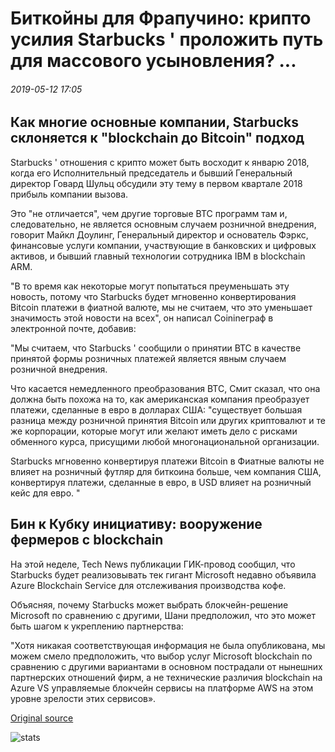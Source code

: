 # Биткойны для Фрапучино: крипто усилия Starbucks ' проложить путь для массового усыновления? ...

###### 2019-05-12 17:05

## Как многие основные компании, Starbucks склоняется к "blockchain до Bitcoin" подход

Starbucks ' отношения с крипто может быть восходит к январю 2018, когда его Исполнительный председатель и бывший Генеральный директор Говард Шульц обсудили эту тему в первом квартале 2018 прибыль компании вызова.

Это "не отличается", чем другие торговые BTC программ там и, следовательно, не является основным случаем розничной внедрения, говорит Майкл Доулинг, Генеральный директор и основатель Фэркс, финансовые услуги компании, участвующие в банковских и цифровых активов, и бывший главный технологии сотрудника IBM в blockchain ARM.

"В то время как некоторые могут попытаться преуменьшать эту новость, потому что Starbucks будет мгновенно конвертирования Bitcoin платежи в фиатной валюте, мы не считаем, что это уменьшает значимость этой новости на всех", он написал Coinineграф в электронной почте, добавив:

"Мы считаем, что Starbucks ' сообщили о принятии BTC в качестве принятой формы розничных платежей является явным случаем розничной внедрения.

Что касается немедленного преобразования BTC, Смит сказал, что она должна быть похожа на то, как американская компания преобразует платежи, сделанные в евро в долларах США: "существует большая разница между розничной принятия Bitcoin или других криптовалют и те же корпорации, которые могут или желают иметь дело с рисками обменного курса, присущими любой многонациональной организации.

Starbucks мгновенно конвертируя платежи Bitcoin в Фиатные валюты не влияет на розничный футляр для биткоина больше, чем компания США, конвертируя платежи, сделанные в евро, в USD влияет на розничный кейс для евро. "

## Бин к Кубку инициативу: вооружение фермеров с blockchain

На этой неделе, Tech News публикации ГИК-провод сообщил, что Starbucks будет реализовывать тек гигант Microsoft недавно объявила Azure Blockchain Service для отслеживания производства кофе.

Объясняя, почему Starbucks может выбрать блокчейн-решение Microsoft по сравнению с другими, Шани предположил, что это может быть шагом к укреплению партнерства:

"Хотя никакая соответствующая информация не была опубликована, мы можем смело предположить, что выбор услуг Microsoft blockchain по сравнению с другими вариантами в основном пострадали от нынешних партнерских отношений фирм, а не технические различия blockchain на Azure VS управляемые блокчейн сервисы на платформе AWS на этом уровне зрелости этих сервисов».

[Original source](https://cointelegraph.com/news/bitcoins-for-frappuccino-will-starbucks-crypto-endeavours-pave-the-way-for-mainstream-adoption)

![stats](https://c.statcounter.com/11760860/0/a89fa40b/1/ "stats")